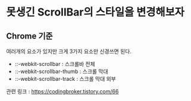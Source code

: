 # 못생긴 ScrollBar의 스타일을 변경해보자

## Chrome 기준

여러개의 요소가 있지만 크게 3가지 요소만 신경쓰면 된다.

- ::-webkit-scrollbar : 스크롤바 전체
- ::-webkit-scrollbar-thumb : 스크롤 막대
- ::-webkit-scrollbar-track : 스크롤 막대 외부


관련 링크 : https://codingbroker.tistory.com/66

